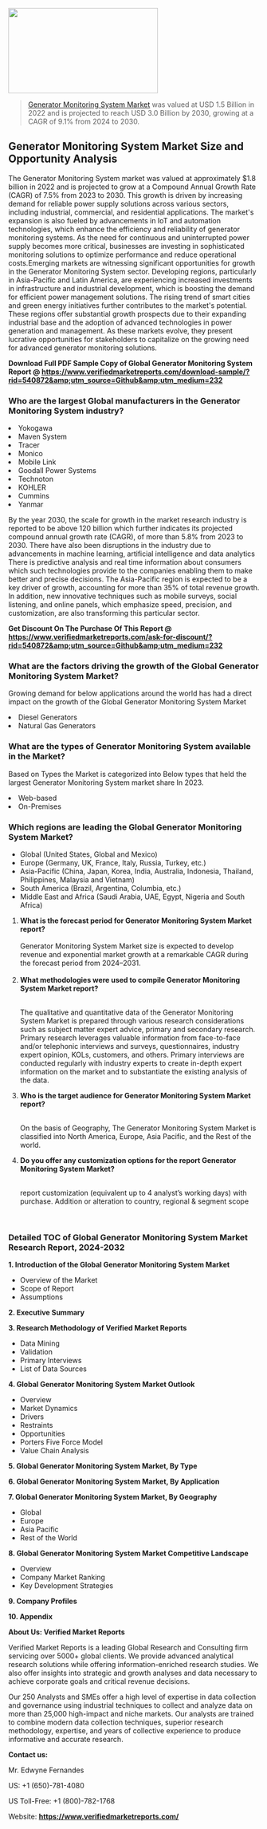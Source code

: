 
<img src="https://ffe5etoiles.com/wp-content/uploads/2024/12/MST1-300x171.png" alt="" width="300" height="171" class="alignnone size-medium wp-image-20088" /><blockquote><p><p><a href="https://www.verifiedmarketreports.com/download-sample/?rid=540872&utm_source=Github&utm_medium=232" target="_blank">Generator Monitoring System Market</a> was valued at USD 1.5 Billion in 2022 and is projected to reach USD 3.0 Billion by 2030, growing at a CAGR of 9.1% from 2024 to 2030.</p></blockquote><p><h2>Generator Monitoring System Market Size and Opportunity Analysis</h2>The Generator Monitoring System market was valued at approximately $1.8 billion in 2022 and is projected to grow at a Compound Annual Growth Rate (CAGR) of 7.5% from 2023 to 2030. This growth is driven by increasing demand for reliable power supply solutions across various sectors, including industrial, commercial, and residential applications. The market's expansion is also fueled by advancements in IoT and automation technologies, which enhance the efficiency and reliability of generator monitoring systems. As the need for continuous and uninterrupted power supply becomes more critical, businesses are investing in sophisticated monitoring solutions to optimize performance and reduce operational costs.Emerging markets are witnessing significant opportunities for growth in the Generator Monitoring System sector. Developing regions, particularly in Asia-Pacific and Latin America, are experiencing increased investments in infrastructure and industrial development, which is boosting the demand for efficient power management solutions. The rising trend of smart cities and green energy initiatives further contributes to the market's potential. These regions offer substantial growth prospects due to their expanding industrial base and the adoption of advanced technologies in power generation and management. As these markets evolve, they present lucrative opportunities for stakeholders to capitalize on the growing need for advanced generator monitoring solutions.</p><p class=""><strong>Download Full PDF Sample Copy of Global Generator Monitoring System Report @ <a href="https://www.verifiedmarketreports.com/download-sample/?rid=540872&amp;utm_source=Github&amp;utm_medium=232" target="_blank">https://www.verifiedmarketreports.com/download-sample/?rid=540872&amp;utm_source=Github&amp;utm_medium=232</a></strong></p><h3 id="" class="">Who are the largest Global manufacturers in the Generator Monitoring System industry?</h3><p><li>Yokogawa</li><li> Maven System</li><li> Tracer</li><li> Monico</li><li> Mobile Link</li><li> Goodall Power Systems</li><li> Technoton</li><li> KOHLER</li><li> Cummins</li><li> Yanmar</li></p><div class=""><div class="" dir="" data-message-author-role="" data-message-id="" data-message-model-slug=""><div class=""><div class=""><div class=""><div class="" dir="" data-message-author-role="" data-message-id="" data-message-model-slug=""><div class=""><div class=""><p>By the year 2030, the scale for growth in the market research industry is reported to be above 120 billion which further indicates its projected compound annual growth rate (CAGR), of more than 5.8% from 2023 to 2030. There have also been disruptions in the industry due to advancements in machine learning, artificial intelligence and data analytics There is predictive analysis and real time information about consumers which such technologies provide to the companies enabling them to make better and precise decisions. The Asia-Pacific region is expected to be a key driver of growth, accounting for more than 35% of total revenue growth. In addition, new innovative techniques such as mobile surveys, social listening, and online panels, which emphasize speed, precision, and customization, are also transforming this particular sector.</p><p><strong>Get Discount On The Purchase Of This Report @&nbsp; <a href="https://www.verifiedmarketreports.com/ask-for-discount/?rid=540872&amp;utm_source=Github&amp;utm_medium=232" target="_blank">https://www.verifiedmarketreports.com/ask-for-discount/?rid=540872&amp;utm_source=Github&amp;utm_medium=232</a></strong></p></div></div></div></div></div></div></div></div><h3 id="" class="">What are the factors driving the growth of the Global Generator Monitoring System Market?</h3><p id="" class="">Growing demand for below applications around the world has had a direct impact on the growth of the Global Generator Monitoring System Market</p><p id="" class=""><li>Diesel Generators</li><li> Natural Gas Generators</li></p><h3 id="" class="">What are the types of Generator Monitoring System available in the Market?</h3><p id="" class="">Based on Types the Market is categorized into Below types that held the largest Generator Monitoring System market share In 2023.</p><p id="" class=""><li>Web-based</li><li> On-Premises</li></p><h3 id="" class="">Which regions are leading the Global Generator Monitoring System Market?</h3><ul><li>Global (United States, Global and Mexico)</li><li>Europe (Germany, UK, France, Italy, Russia, Turkey, etc.)</li><li>Asia-Pacific (China, Japan, Korea, India, Australia, Indonesia, Thailand, Philippines, Malaysia and Vietnam)</li><li>South America (Brazil, Argentina, Columbia, etc.)</li><li>Middle East and Africa (Saudi Arabia, UAE, Egypt, Nigeria and South Africa)</li></ul><p><ol><li><strong>What is the forecast period for Generator Monitoring System Market report?<br /></strong><br /><span data-sheets-root="1" data-sheets-value="{&quot;1&quot;:2,&quot;2&quot;:&quot;XXXX size is expected to develop revenue and exponential market growth at a remarkable CAGR during the forecast period from 2024&ndash;2030.&quot;}" data-sheets-userformat="{&quot;2&quot;:12674,&quot;4&quot;:{&quot;1&quot;:2,&quot;2&quot;:16776960},&quot;10&quot;:2,&quot;11&quot;:0,&quot;15&quot;:&quot;Arial&quot;,&quot;16&quot;:12}">Generator Monitoring System Market size is expected to develop revenue and exponential market growth at a remarkable CAGR during the forecast period from 2024&ndash;2031.</span><br /><br /></li><li><strong>What methodologies were used to compile Generator Monitoring System Market report?<br /><br /></strong><p>The qualitative and quantitative data of the&nbsp;Generator Monitoring System Market is prepared through various research considerations such as subject matter expert advice, primary and secondary research. Primary research leverages valuable information from face-to-face and/or telephonic interviews and surveys, questionnaires, industry expert opinion, KOLs, customers, and others. Primary interviews are conducted regularly with industry experts to create in-depth expert information on the market and to substantiate the existing analysis of the data.&nbsp;</p></li><li><strong>Who is the target audience for Generator Monitoring System Market report?<br /><br /></strong><p>On the basis of Geography, The&nbsp;Generator Monitoring System Market is classified into North America, Europe, Asia Pacific, and the Rest of the world.</p></li><li><strong>Do you offer any customization options for the report Generator Monitoring System Market?<br /><br /></strong><p>report customization (equivalent up to 4 analyst&rsquo;s working days) with purchase. Addition or alteration to country, regional &amp; segment scope</p><p>&nbsp;</p></li></ol></p><h3 id="" class="">Detailed TOC of Global Generator Monitoring System Market Research Report, 2024-2032</h3><p id="" class=""><strong>1. Introduction of the Global Generator Monitoring System Market</strong></p><ul><li>Overview of the Market</li><li>Scope of Report</li><li>Assumptions</li></ul><p id="" class=""><strong>2. Executive Summary</strong></p><p id="" class=""><strong>3. Research Methodology of&nbsp;Verified Market Reports</strong></p><ul><li>Data Mining</li><li>Validation</li><li>Primary Interviews</li><li>List of Data Sources</li></ul><p id="" class=""><strong>4. Global Generator Monitoring System Market Outlook</strong></p><ul><li>Overview</li><li>Market Dynamics</li><li>Drivers</li><li>Restraints</li><li>Opportunities</li><li>Porters Five Force Model</li><li>Value Chain Analysis</li></ul><p id="" class=""><strong>5. Global Generator Monitoring System Market, By&nbsp;Type</strong></p><p id="" class=""><strong>6. Global Generator Monitoring System Market, By Application</strong></p><p id="" class=""><strong>7. Global Generator Monitoring System Market, By Geography</strong></p><ul><li>Global</li><li>Europe</li><li>Asia Pacific</li><li>Rest of the World</li></ul><p id="" class=""><strong>8. Global Generator Monitoring System Market Competitive Landscape</strong></p><ul><li>Overview</li><li>Company Market Ranking</li><li>Key Development Strategies</li></ul><p id="" class=""><strong>9. Company Profiles</strong></p><p id="" class=""><strong>10. Appendix</strong></p><p id="" class=""><strong>About Us: Verified Market Reports</strong></p><p id="" class="">Verified Market Reports is a leading Global Research and Consulting firm servicing over 5000+ global clients. We provide advanced analytical research solutions while offering information-enriched research studies. We also offer insights into strategic and growth analyses and data necessary to achieve corporate goals and critical revenue decisions.</p><p id="" class="">Our 250 Analysts and SMEs offer a high level of expertise in data collection and governance using industrial techniques to collect and analyze data on more than 25,000 high-impact and niche markets. Our analysts are trained to combine modern data collection techniques, superior research methodology, expertise, and years of collective experience to produce informative and accurate research.</p><p id="" class=""><strong>Contact us:</strong></p><p id="" class="">Mr. Edwyne Fernandes</p><p id="" class="">US: +1 (650)-781-4080</p><p id="" class="">US Toll-Free: +1 (800)-782-1768</p><p id="" class="">Website: <a target="" data-test-app-aware-link=""><strong>https://www.verifiedmarketreports.com/</strong></a></p>

